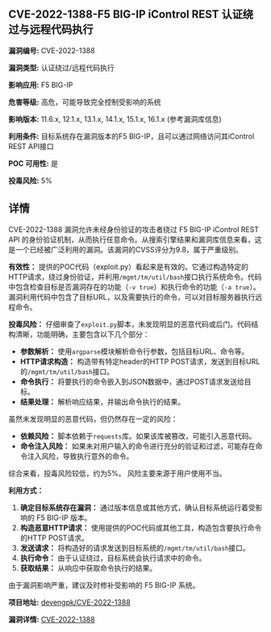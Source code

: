 ## CVE-2022-1388-F5 BIG-IP iControl REST 认证绕过与远程代码执行

**漏洞编号:** CVE-2022-1388

**漏洞类型:** 认证绕过/远程代码执行

**影响应用:** F5 BIG-IP

**危害等级:** 高危，可能导致完全控制受影响的系统

**影响版本:** 11.6.x, 12.1.x, 13.1.x, 14.1.x, 15.1.x, 16.1.x (参考漏洞库信息)

**利用条件:** 目标系统存在漏洞版本的F5 BIG-IP，且可以通过网络访问其iControl REST API接口

**POC 可用性:** 是

**投毒风险:** 5%

## 详情

CVE-2022-1388 漏洞允许未经身份验证的攻击者绕过 F5 BIG-IP iControl REST API 的身份验证机制，从而执行任意命令。从搜索引擎结果和漏洞库信息来看，这是一个已经被广泛利用的漏洞。该漏洞的CVSS评分为9.8，属于严重级别。

**有效性：**
提供的POC代码（exploit.py）看起来是有效的。它通过构造特定的HTTP请求，绕过身份验证，并利用`/mgmt/tm/util/bash`接口执行系统命令。代码中包含检查目标是否漏洞存在的功能（`-v true`）和执行命令的功能（`-a true`）。漏洞利用代码中包含了目标URL，以及需要执行的命令，可以对目标服务器执行远程命令。

**投毒风险：**
仔细审查了`exploit.py`脚本，未发现明显的恶意代码或后门。代码结构清晰，功能明确，主要包含以下几个部分：

*   **参数解析：** 使用`argparse`模块解析命令行参数，包括目标URL、命令等。
*   **HTTP请求构造：** 构造带有特定header的HTTP POST请求，发送到目标URL的`/mgmt/tm/util/bash`接口。
*   **命令执行：** 将要执行的命令嵌入到JSON数据中，通过POST请求发送给目标。
*   **结果处理：** 解析响应结果，并输出命令执行的结果。

虽然未发现明显的恶意代码，但仍然存在一定的风险：

*   **依赖风险：** 脚本依赖于`requests`库。如果该库被篡改，可能引入恶意代码。
*   **命令注入风险：** 如果未对用户输入的命令进行充分的验证和过滤，可能存在命令注入风险，导致执行意外的命令。

综合来看，投毒风险较低，约为5%。 风险主要来源于用户使用不当。

**利用方式：**

1.  **确定目标系统存在漏洞：** 通过版本信息或其他方式，确认目标系统运行着受影响的 F5 BIG-IP 版本。
2.  **构造恶意HTTP请求：** 使用提供的POC代码或其他工具，构造包含要执行命令的HTTP POST请求。
3.  **发送请求：** 将构造好的请求发送到目标系统的`/mgmt/tm/util/bash`接口。
4.  **执行命令：** 由于认证绕过，目标系统会执行请求中的命令。
5.  **获取结果：** 从响应中获取命令执行的结果。

由于漏洞影响严重，建议及时修补受影响的 F5 BIG-IP 系统。

**项目地址:** [devengpk/CVE-2022-1388](https://github.com/devengpk/CVE-2022-1388)

**漏洞详情:** [CVE-2022-1388](https://nvd.nist.gov/vuln/detail/CVE-2022-1388)